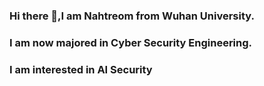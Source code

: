 ### Hi there 👋,I am Nahtreom from Wuhan University.
### I am now majored in Cyber Security Engineering.
### I am interested in AI Security

<!---

- 👋 Hi, I’m @Nahtreom
- 👀 I’m interested in ...
- 🌱 I’m currently learning ...
- 💞️ I’m looking to collaborate on ...
- 📫 How to reach me ...
Nahtreom/Nahtreom is a ✨ special ✨ repository because its `README.md` (this file) appears on your GitHub profile.
You can click the Preview link to take a look at your changes.
--->
